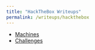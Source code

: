 ```yaml
---
title: "HackTheBox Writeups"
permalink: /writeups/hackthebox
---
```


- [Machines](/writeups/hackthebox/machines/)
- [Challenges](/writeups/hackthebox/challenges/)